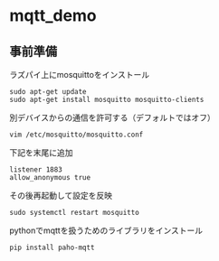 # mqtt_demo

## 事前準備

ラズパイ上にmosquittoをインストール
```
sudo apt-get update
sudo apt-get install mosquitto mosquitto-clients
```

別デバイスからの通信を許可する（デフォルトではオフ）
```
vim /etc/mosquitto/mosquitto.conf
```

下記を末尾に追加
```
listener 1883
allow_anonymous true
```

その後再起動して設定を反映
```
sudo systemctl restart mosquitto
```

pythonでmqttを扱うためのライブラリをインストール
```
pip install paho-mqtt
```